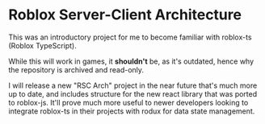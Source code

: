 # Roblox Server-Client Architecture
This was an introductory project for me to become familiar with roblox-ts (Roblox TypeScript).

While this will work in games, it **shouldn't** be, as it's outdated, hence why the repository is archived and read-only.

I will release a new "RSC Arch" project in the near future that's much more up to date, and includes structure for the new react library that was ported to roblox-js. It'll prove much more useful to newer developers looking to integrate roblox-ts in their projects with rodux for data state management.

